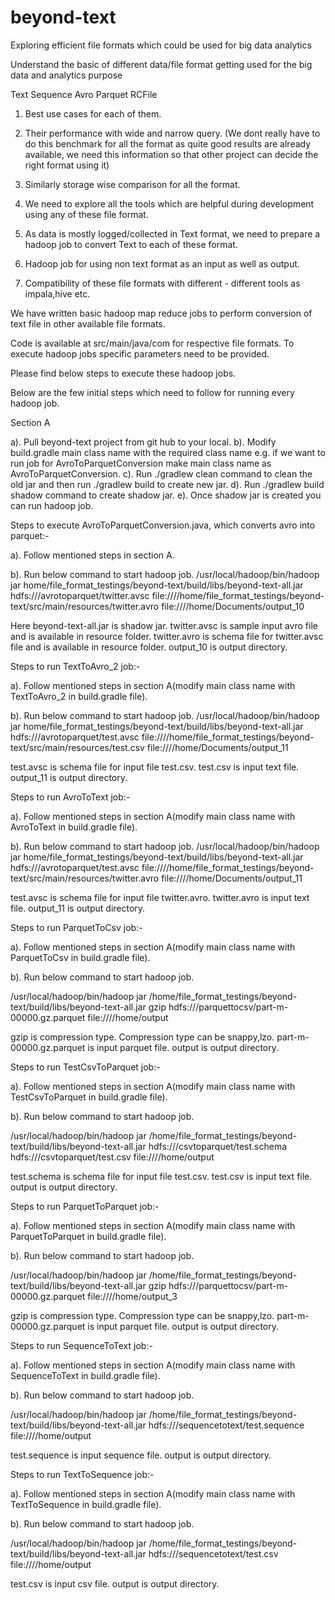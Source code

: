 # beyond-text
Exploring efficient file formats which could be used for big data analytics

Understand the basic of different data/file format getting used for the big data and analytics purpose

Text
Sequence
Avro
Parquet
RCFile

1) Best use cases for each of them.

2) Their performance with wide and narrow query. (We dont really have to do this benchmark for all the format as quite good results are already available, we need this information so that other project can decide the right format using it)

3) Similarly storage wise comparison for all the format.

4) We need to explore all the tools which are helpful during development using any of these file format.

5) As data is mostly logged/collected in Text format, we need to prepare a hadoop job to convert Text to each of these format.

6) Hadoop job for using non text format as an input as well as output.

7) Compatibility of these file formats with different - different tools as impala,hive etc.

We have written basic hadoop map reduce jobs to perform conversion of text file in other available file formats.

Code is available at src/main/java/com for respective file formats. To execute hadoop jobs specific parameters need to be provided. 

Please find below steps to execute these hadoop jobs.

Below are the few initial steps which need to follow for running every hadoop job.

Section A

a). Pull beyond-text project from git hub to your local.
b). Modify build.gradle main class name with the required class name e.g. if we want to run job for AvroToParquetConversion make main class name as AvroToParquetConversion.
c). Run ./gradlew clean command to clean the old jar and then run ./gradlew build to create new jar.
d). Run ./gradlew build shadow command to create shadow jar.
e). Once shadow jar is created you can run hadoop job.

Steps to execute AvroToParquetConversion.java, which converts avro into parquet:-

a). Follow mentioned steps in section A.

b). Run below command to start hadoop job.
/usr/local/hadoop/bin/hadoop jar home/file_format_testings/beyond-text/build/libs/beyond-text-all.jar hdfs:///avrotoparquet/twitter.avsc 
file:////home/file_format_testings/beyond-text/src/main/resources/twitter.avro 
file:////home/Documents/output_10

Here beyond-text-all.jar is shadow jar.
twitter.avsc is sample input avro file and is available in resource folder.
twitter.avro is schema file for twitter.avsc file and is available in resource folder.
output_10 is output directory.

Steps to run TextToAvro_2 job:-
 
a). Follow mentioned steps in section A(modify main class name with TextToAvro_2 in build.gradle file).

b). Run below command to start hadoop job.
/usr/local/hadoop/bin/hadoop jar home/file_format_testings/beyond-text/build/libs/beyond-text-all.jar hdfs:///avrotoparquet/test.avsc 
file:////home/file_format_testings/beyond-text/src/main/resources/test.csv
file:////home/Documents/output_11

test.avsc is schema file for input file test.csv.
test.csv is input text file.
output_11 is output directory.

Steps to run AvroToText job:-
 
a). Follow mentioned steps in section A(modify main class name with AvroToText in build.gradle file).

b). Run below command to start hadoop job.
/usr/local/hadoop/bin/hadoop jar home/file_format_testings/beyond-text/build/libs/beyond-text-all.jar hdfs:///avrotoparquet/test.avsc 
file:////home/file_format_testings/beyond-text/src/main/resources/twitter.avro
file:////home/Documents/output_11

test.avsc is schema file for input file twitter.avro.
twitter.avro is input text file.
output_11 is output directory.

Steps to run ParquetToCsv job:-

a). Follow mentioned steps in section A(modify main class name with ParquetToCsv in build.gradle file).

b). Run below command to start hadoop job.

/usr/local/hadoop/bin/hadoop jar /home/file_format_testings/beyond-text/build/libs/beyond-text-all.jar gzip hdfs:///parquettocsv/part-m-00000.gz.parquet file:////home/output

gzip is compression type. Compression type can be snappy,lzo. 
part-m-00000.gz.parquet is input parquet file.
output is output directory.

Steps to run TestCsvToParquet job:-

a). Follow mentioned steps in section A(modify main class name with TestCsvToParquet in build.gradle file).

b). Run below command to start hadoop job.

/usr/local/hadoop/bin/hadoop jar /home/file_format_testings/beyond-text/build/libs/beyond-text-all.jar hdfs:///csvtoparquet/test.schema hdfs:///csvtoparquet/test.csv file:////home/output

test.schema is schema file for input file test.csv.
test.csv is input text file.
output is output directory.

Steps to run ParquetToParquet job:-

a). Follow mentioned steps in section A(modify main class name with ParquetToParquet in build.gradle file).

b). Run below command to start hadoop job.

/usr/local/hadoop/bin/hadoop jar /home/file_format_testings/beyond-text/build/libs/beyond-text-all.jar gzip hdfs:///parquettocsv/part-m-00000.gz.parquet file:////home/output_3

gzip is compression type. Compression type can be snappy,lzo. 
part-m-00000.gz.parquet is input parquet file.
output is output directory.

Steps to run SequenceToText job:-

a). Follow mentioned steps in section A(modify main class name with SequenceToText in build.gradle file).

b). Run below command to start hadoop job.

/usr/local/hadoop/bin/hadoop jar /home/file_format_testings/beyond-text/build/libs/beyond-text-all.jar hdfs:///sequencetotext/test.sequence file:////home/output

test.sequence is input sequence file.
output is output directory.

Steps to run TextToSequence job:- 

a). Follow mentioned steps in section A(modify main class name with TextToSequence in build.gradle file).

b). Run below command to start hadoop job.

/usr/local/hadoop/bin/hadoop jar /home/file_format_testings/beyond-text/build/libs/beyond-text-all.jar hdfs:///sequencetotext/test.csv file:////home/output

test.csv is input csv file.
output is output directory.

